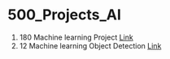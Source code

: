 # 500_Projects_AI
1. 180 Machine learning Project <a href="https://medium.com/coders-camp/180-data-science-and-machine-learning-projects-with-python-6191bc7b9db9">Link</a>
2. 12 Machine learning Object Detection <a href="https://amankharwal.medium.com/12-machine-learning-projects-on-object-detection-46b32adc3c37">Link</a>
